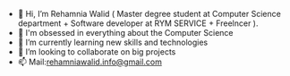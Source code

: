 - 👋 Hi, I’m Rehamnia Walid ( Master degree student at Computer Science department + Software developer at RYM SERVICE + Freelncer ).
- 👀 I'm obsessed in everything about the Computer Science
- 🌱 I’m currently learning new skills and technologies 
- 💞️ I’m looking to collaborate on big projects
- 📫 Mail:rehamniawalid.info@gmail.com

<!---
rehamnia-max/rehamnia-max is a ✨ special ✨ repository because its `README.md` (this file) appears on your GitHub profile.
You can click the Preview link to take a look at your changes.
--->
